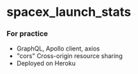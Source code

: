 # spacex_launch_stats

### For practice

- GraphQL, Apollo client, axios
- "cors" Cross-origin resource sharing
- Deployed on Heroku
